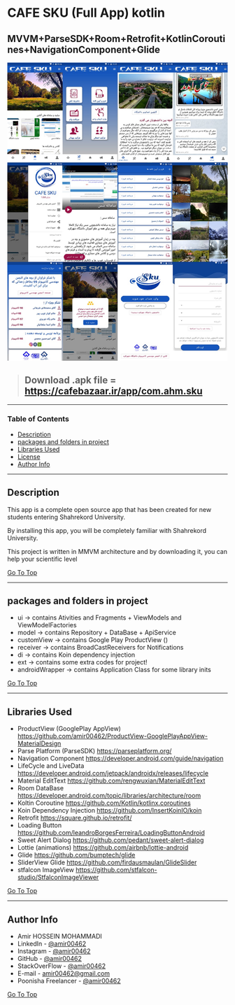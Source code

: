 
# CAFE SKU (Full App) kotlin

## MVVM+ParseSDK+Room+Retrofit+KotlinCoroutines+NavigationComponent+Glide 

![Basic](./images/1.jpg)

> ##  Download .apk file = https://cafebazaar.ir/app/com.ahm.sku

---

### Table of Contents

- [Description](#description)
- [packages and folders in project](#packages-and-folders-in-project)
- [Libraries Used](#Libraries-Used)
- [License](#license)
- [Author Info](#author-info)

---

## Description

This app is a complete open source app that has been created for new students entering Shahrekord University. 

By installing this app, you will be completely familiar with Shahrekord University.

This project is written in MMVM architecture and by downloading it, you can help your scientific level

[Go To Top](#CAFE-SKU-(Full-App)-kotlin)

---

## packages and folders in project

- ui -> contains Ativities and Fragments + ViewModels and ViewModelFactories
- model -> contains Repository + DataBase + ApiService
- customView -> contains Google Play ProductView ()
- receiver -> contains BroadCastReceivers for Notifications
- di -> contains Koin dependency injection
- ext -> contains some extra codes for project!
- androidWrapper -> contains Application Class for some library inits  

[Go To Top](#CAFE-SKU-(Full-App)-kotlin)

---

## Libraries Used

- ProductView (GooglePlay AppView) https://github.com/amir00462/ProductView-GooglePlayAppView-MaterialDesign
- Parse Platform (ParseSDK) https://parseplatform.org/
- Navigation Component https://developer.android.com/guide/navigation
- LifeCycle and LiveData https://developer.android.com/jetpack/androidx/releases/lifecycle
- Material EditText https://github.com/rengwuxian/MaterialEditText
- Room DataBase https://developer.android.com/topic/libraries/architecture/room
- Koltin Coroutine https://github.com/Kotlin/kotlinx.coroutines
- Koin Dependency Injection https://github.com/InsertKoinIO/koin
- Retrofit https://square.github.io/retrofit/
- Loading Button https://github.com/leandroBorgesFerreira/LoadingButtonAndroid
- Sweet Alert Dialog https://github.com/pedant/sweet-alert-dialog
- Lottie (animations) https://github.com/airbnb/lottie-android
- Glide https://github.com/bumptech/glide
- SliderView Glide https://github.com/firdausmaulan/GlideSlider
- stfalcon ImageView https://github.com/stfalcon-studio/StfalconImageViewer

[Go To Top](#CAFE-SKU-(Full-App)-kotlin)

---

## Author Info
- Amir HOSSEIN MOHAMMADI
- LinkedIn - [@amir00462](https://www.linkedin.com/in/amir-hossein-mohammadi-a1b5a21ba/)
- Instagram - [@amir00462](https://www.instagram.com/amir00462/)
- GitHub - [@amir00462](https://github.com/amir00462)
- StackOverFlow - [@amir00462](https://stackoverflow.com/users/12779514/amir00462)
- E-mail - amir00462@gmail.com
- Poonisha Freelancer - [@amir00462](https://ponisha.ir/profile/amir00462/portfolios/tag/github)

[Go To Top](#CAFE-SKU-(Full-App)-kotlin)
